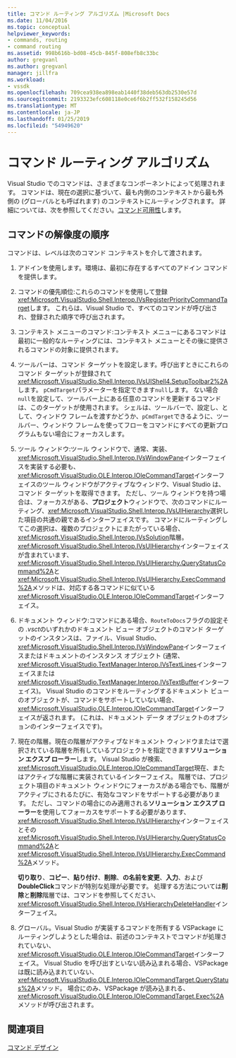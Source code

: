 ```yaml
---
title: コマンド ルーティング アルゴリズム |Microsoft Docs
ms.date: 11/04/2016
ms.topic: conceptual
helpviewer_keywords:
- commands, routing
- command routing
ms.assetid: 998b616b-bd08-45cb-845f-808efb8c33bc
author: gregvanl
ms.author: gregvanl
manager: jillfra
ms.workload:
- vssdk
ms.openlocfilehash: 709cea938ea898eab1440f38deb563db2530e57d
ms.sourcegitcommit: 2193323efc608118e0ce6f6b2ff532f158245d56
ms.translationtype: MT
ms.contentlocale: ja-JP
ms.lasthandoff: 01/25/2019
ms.locfileid: "54949620"
---
```

# <a name="command-routing-algorithm"></a>コマンド ルーティング アルゴリズム
Visual Studio でのコマンドは、さまざまなコンポーネントによって処理されます。 コマンドは、現在の選択に基づいて、最も内側のコンテキストから最も外側の (グローバルとも呼ばれます) のコンテキストにルーティングされます。 詳細については、次を参照してください。[コマンド可用性](../../extensibility/internals/command-availability.md)します。  
  
## <a name="order-of-command-resolution"></a>コマンドの解像度の順序  
 コマンドは、レベルは次のコマンド コンテキストを介して渡されます。  
  
1.  アドインを使用します。環境は、最初に存在するすべてのアドイン コマンドを提供します。  
  
2.  コマンドの優先順位:これらのコマンドを使用して登録<xref:Microsoft.VisualStudio.Shell.Interop.IVsRegisterPriorityCommandTarget>します。 これらは、Visual Studio で、すべてのコマンドが呼び出され、登録された順序で呼び出されます。  
  
3.  コンテキスト メニューのコマンド:コンテキスト メニューにあるコマンドは最初に一般的なルーティングには、コンテキスト メニューとその後に提供されるコマンドの対象に提供されます。  
  
4.  ツールバーは、コマンド ターゲットを設定します。呼び出すときにこれらのコマンド ターゲットが登録されて<xref:Microsoft.VisualStudio.Shell.Interop.IVsUIShell4.SetupToolbar2%2A>します。 `pCmdTarget`パラメーターを指定できます`null`します。 ない場合`null`を設定して、ツールバー上にある任意のコマンドを更新するコマンドは、このターゲットが使用されます。 シェルは、ツールバーで、設定し、として、ウィンドウ フレームを渡すかどうか、`pCmdTarget`できるように、ツールバー、ウィンドウ フレームを使ってフローをコマンドにすべての更新プログラムもない場合にフォーカスします。  
  
5.  ツール ウィンドウ:ツール ウィンドウで、通常、実装、<xref:Microsoft.VisualStudio.Shell.Interop.IVsWindowPane>インターフェイスを実装する必要も、<xref:Microsoft.VisualStudio.OLE.Interop.IOleCommandTarget>インターフェイスのツール ウィンドウがアクティブなウィンドウ、Visual Studio は、コマンド ターゲットを取得できます。 ただし、ツール ウィンドウを持つ場合は、フォーカスがある、**プロジェクト**ウィンドウで、次のコマンドにルーティング、<xref:Microsoft.VisualStudio.Shell.Interop.IVsUIHierarchy>選択した項目の共通の親であるインターフェイスです。 コマンドにルーティングしてこの選択は、複数のプロジェクトにまたがっている場合、<xref:Microsoft.VisualStudio.Shell.Interop.IVsSolution>階層。 <xref:Microsoft.VisualStudio.Shell.Interop.IVsUIHierarchy>インターフェイスが含まれています、<xref:Microsoft.VisualStudio.Shell.Interop.IVsUIHierarchy.QueryStatusCommand%2A>と<xref:Microsoft.VisualStudio.Shell.Interop.IVsUIHierarchy.ExecCommand%2A>メソッドは、対応する各コマンドに似ている<xref:Microsoft.VisualStudio.OLE.Interop.IOleCommandTarget>インターフェイス。  
  
6.  ドキュメント ウィンドウ:コマンドにある場合、`RouteToDocs`フラグの設定その *.vsct*のいずれかのドキュメント ビュー オブジェクトのコマンド ターゲットのインスタンスは、ファイル、Visual Studio、<xref:Microsoft.VisualStudio.Shell.Interop.IVsWindowPane>インターフェイスまたはドキュメントのインスタンス オブジェクト (通常、<xref:Microsoft.VisualStudio.TextManager.Interop.IVsTextLines>インターフェイスまたは<xref:Microsoft.VisualStudio.TextManager.Interop.IVsTextBuffer>インターフェイス)。 Visual Studio のコマンドをルーティングするドキュメント ビューのオブジェクトが、コマンドをサポートしていない場合、<xref:Microsoft.VisualStudio.OLE.Interop.IOleCommandTarget>インターフェイスが返されます。 (これは、ドキュメント データ オブジェクトのオプションのインターフェイスです)。  
  
7.  現在の階層。現在の階層がアクティブなドキュメント ウィンドウまたはで選択されている階層を所有しているプロジェクトを指定できます**ソリューション エクスプ ローラー**します。 Visual Studio が検索、<xref:Microsoft.VisualStudio.OLE.Interop.IOleCommandTarget>現在、またはアクティブな階層に実装されているインターフェイス。 階層では、プロジェクト項目のドキュメント ウィンドウにフォーカスがある場合でも、階層がアクティブにされるたびに、有効なコマンドをサポートする必要があります。 ただし、コマンドの場合にのみ適用される**ソリューション エクスプ ローラー**を使用してフォーカスをサポートする必要があります、<xref:Microsoft.VisualStudio.Shell.Interop.IVsUIHierarchy>インターフェイスとその<xref:Microsoft.VisualStudio.Shell.Interop.IVsUIHierarchy.QueryStatusCommand%2A>と<xref:Microsoft.VisualStudio.Shell.Interop.IVsUIHierarchy.ExecCommand%2A>メソッド。  
  
     **切り取り**、**コピー**、**貼り付け**、**削除**、**の名前を変更**、**入力**、および**DoubleClick**コマンドが特別な処理が必要です。 処理する方法については**削除**と**削除**階層では、コマンドを参照してください、<xref:Microsoft.VisualStudio.Shell.Interop.IVsHierarchyDeleteHandler>インターフェイス。  
  
8.  グローバル。Visual Studio が実装するコマンドを所有する VSPackage にルーティングしようとした場合は、前述のコンテキストでコマンドが処理されていない、<xref:Microsoft.VisualStudio.OLE.Interop.IOleCommandTarget>インターフェイス。 Visual Studio を呼び出すといない読み込まれる場合、VSPackage は既に読み込まれていない、<xref:Microsoft.VisualStudio.OLE.Interop.IOleCommandTarget.QueryStatus%2A>メソッド。 場合にのみ、VSPackage が読み込まれる、<xref:Microsoft.VisualStudio.OLE.Interop.IOleCommandTarget.Exec%2A>メソッドが呼び出されます。  
  
## <a name="see-also"></a>関連項目  
 [コマンド デザイン](../../extensibility/internals/command-design.md)